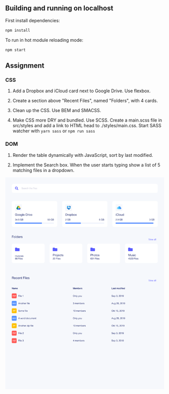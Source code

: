 ## Building and running on localhost

First install dependencies:

```sh
npm install
```

To run in hot module reloading mode:

```sh
npm start
```

## Assignment

### CSS

1. Add a Dropbox and iCloud card next to Google Drive. Use flexbox.

2. Create a section above "Recent Files", named "Folders", with 4 cards.

3. Clean up the CSS. Use BEM and SMACSS.

4. Make CSS more DRY and bundled. Use SCSS. Create a main.scss file in src/styles and add a link to HTML head to ./styles/main.css. Start SASS watcher with `yarn sass` or `npm run sass`

### DOM

1. Render the table dynamically with JavaScript, sort by last modified.

2. Implement the Search box. When the user starts typing show a list of 5 matching files in a dropdown.

![result](result.png)
